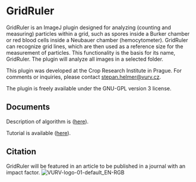 # GridRuler
GridRuler is an ImageJ plugin designed for analyzing (counting and measuring) particles within a grid, such as spores inside a Burker chamber or red blood cells inside a Neubauer chamber (hemocytometer). GridRuler can recognize grid lines, which are then used as a reference size for the measurement of particles. This functionality is the basis for its name, GridRuler. The plugin will analyze all images in a selected folder.

This plugin was developed at the Crop Research Institute in Prague. For comments or inquiries, please contact stepan.helmer@vurv.cz.

The plugin is freely available under the GNU-GPL version 3 license.

## Documents 
Description of algorithm is ([here](https://github.com/Stepikus/GridRuler/blob/main/Algorithm%20description%20of%20GridRuler%20plugin%20for%20ImageJ.pdf)).

Tutorial is available ([here](https://github.com/Stepikus/GridRuler/blob/main/Tutorial%20Grid_Ruler.pdf)).

## Citation
GridRuler will be featured in an article to be published in a journal with an impact factor.
![VURV-logo-01-default_EN-RGB](https://github.com/user-attachments/assets/d1c101cf-4663-4946-810e-03d2aa6342c9)
